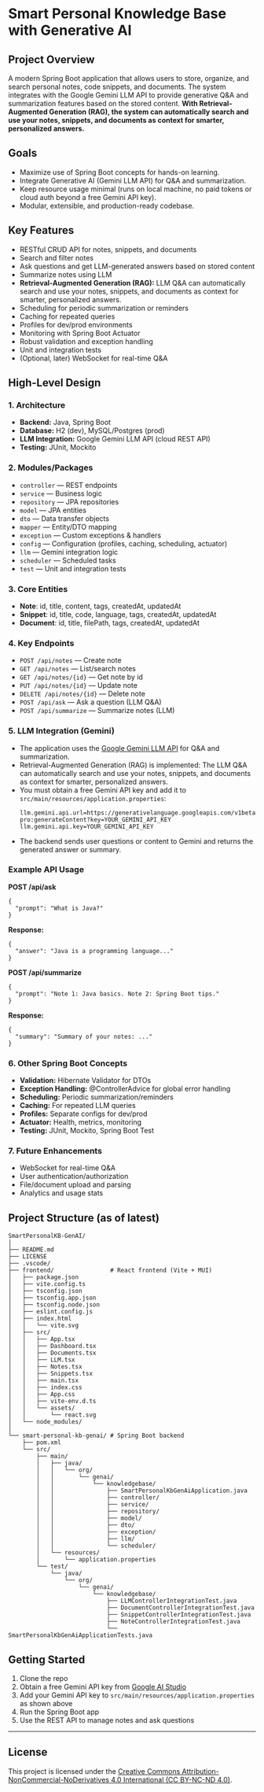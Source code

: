 # Smart Personal Knowledge Base with Generative AI

## Project Overview
A modern Spring Boot application that allows users to store, organize, and search personal notes, code snippets, and documents. The system integrates with the Google Gemini LLM API to provide generative Q&A and summarization features based on the stored content. **With Retrieval-Augmented Generation (RAG), the system can automatically search and use your notes, snippets, and documents as context for smarter, personalized answers.**

## Goals
- Maximize use of Spring Boot concepts for hands-on learning.
- Integrate Generative AI (Gemini LLM API) for Q&A and summarization.
- Keep resource usage minimal (runs on local machine, no paid tokens or cloud auth beyond a free Gemini API key).
- Modular, extensible, and production-ready codebase.

## Key Features
- RESTful CRUD API for notes, snippets, and documents
- Search and filter notes
- Ask questions and get LLM-generated answers based on stored content
- Summarize notes using LLM
- **Retrieval-Augmented Generation (RAG):** LLM Q&A can automatically search and use your notes, snippets, and documents as context for smarter, personalized answers.
- Scheduling for periodic summarization or reminders
- Caching for repeated queries
- Profiles for dev/prod environments
- Monitoring with Spring Boot Actuator
- Robust validation and exception handling
- Unit and integration tests
- (Optional, later) WebSocket for real-time Q&A

## High-Level Design

### 1. **Architecture**
- **Backend:** Java, Spring Boot
- **Database:** H2 (dev), MySQL/Postgres (prod)
- **LLM Integration:** Google Gemini LLM API (cloud REST API)
- **Testing:** JUnit, Mockito

### 2. **Modules/Packages**
- `controller` — REST endpoints
- `service` — Business logic
- `repository` — JPA repositories
- `model` — JPA entities
- `dto` — Data transfer objects
- `mapper` — Entity/DTO mapping
- `exception` — Custom exceptions & handlers
- `config` — Configuration (profiles, caching, scheduling, actuator)
- `llm` — Gemini integration logic
- `scheduler` — Scheduled tasks
- `test` — Unit and integration tests

### 3. **Core Entities**
- **Note**: id, title, content, tags, createdAt, updatedAt
- **Snippet**: id, title, code, language, tags, createdAt, updatedAt
- **Document**: id, title, filePath, tags, createdAt, updatedAt

### 4. **Key Endpoints**
- `POST /api/notes` — Create note
- `GET /api/notes` — List/search notes
- `GET /api/notes/{id}` — Get note by id
- `PUT /api/notes/{id}` — Update note
- `DELETE /api/notes/{id}` — Delete note
- `POST /api/ask` — Ask a question (LLM Q&A)
- `POST /api/summarize` — Summarize notes (LLM)

### 5. **LLM Integration (Gemini)**
- The application uses the [Google Gemini LLM API](https://aistudio.google.com/app/apikey) for Q&A and summarization.
- Retrieval-Augmented Generation (RAG) is implemented: The LLM Q&A can automatically search and use your notes, snippets, and documents as context for smarter, personalized answers.
- You must obtain a free Gemini API key and add it to `src/main/resources/application.properties`:
  ```properties
  llm.gemini.api.url=https://generativelanguage.googleapis.com/v1beta/models/gemini-pro:generateContent?key=YOUR_GEMINI_API_KEY
  llm.gemini.api.key=YOUR_GEMINI_API_KEY
  ```
- The backend sends user questions or content to Gemini and returns the generated answer or summary.

### Example API Usage

**POST /api/ask**
```
{
  "prompt": "What is Java?"
}
```
**Response:**
```
{
  "answer": "Java is a programming language..."
}
```

**POST /api/summarize**
```
{
  "prompt": "Note 1: Java basics. Note 2: Spring Boot tips."
}
```
**Response:**
```
{
  "summary": "Summary of your notes: ..."
}
```

### 6. **Other Spring Boot Concepts**
- **Validation:** Hibernate Validator for DTOs
- **Exception Handling:** @ControllerAdvice for global error handling
- **Scheduling:** Periodic summarization/reminders
- **Caching:** For repeated LLM queries
- **Profiles:** Separate configs for dev/prod
- **Actuator:** Health, metrics, monitoring
- **Testing:** JUnit, Mockito, Spring Boot Test

### 7. **Future Enhancements**
- WebSocket for real-time Q&A
- User authentication/authorization
- File/document upload and parsing
- Analytics and usage stats

## Project Structure (as of latest)

```
SmartPersonalKB-GenAI/
│
├── README.md
├── LICENSE
├── .vscode/
├── frontend/                # React frontend (Vite + MUI)
│   ├── package.json
│   ├── vite.config.ts
│   ├── tsconfig.json
│   ├── tsconfig.app.json
│   ├── tsconfig.node.json
│   ├── eslint.config.js
│   ├── index.html
│   │   └── vite.svg
│   ├── src/
│   │   ├── App.tsx
│   │   ├── Dashboard.tsx
│   │   ├── Documents.tsx
│   │   ├── LLM.tsx
│   │   ├── Notes.tsx
│   │   ├── Snippets.tsx
│   │   ├── main.tsx
│   │   ├── index.css
│   │   ├── App.css
│   │   ├── vite-env.d.ts
│   │   └── assets/
│   │       └── react.svg
│   └── node_modules/
│
└── smart-personal-kb-genai/ # Spring Boot backend
    ├── pom.xml
    └── src/
        ├── main/
        │   ├── java/
        │   │   └── org/
        │   │       └── genai/
        │   │           └── knowledgebase/
        │   │               ├── SmartPersonalKbGenAiApplication.java
        │   │               ├── controller/
        │   │               ├── service/
        │   │               ├── repository/
        │   │               ├── model/
        │   │               ├── dto/
        │   │               ├── exception/
        │   │               ├── llm/
        │   │               └── scheduler/
        │   └── resources/
        │       └── application.properties
        └── test/
            └── java/
                └── org/
                    └── genai/
                        └── knowledgebase/
                            ├── LLMControllerIntegrationTest.java
                            ├── DocumentControllerIntegrationTest.java
                            ├── SnippetControllerIntegrationTest.java
                            ├── NoteControllerIntegrationTest.java
                            └── SmartPersonalKbGenAiApplicationTests.java
```

## Getting Started
1. Clone the repo
2. Obtain a free Gemini API key from [Google AI Studio](https://aistudio.google.com/app/apikey)
3. Add your Gemini API key to `src/main/resources/application.properties` as shown above
4. Run the Spring Boot app
5. Use the REST API to manage notes and ask questions

---

## License
This project is licensed under the [Creative Commons Attribution-NonCommercial-NoDerivatives 4.0 International (CC BY-NC-ND 4.0)](https://creativecommons.org/licenses/by-nc-nd/4.0/).